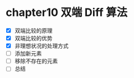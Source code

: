 # chapter10 双端 Diff 算法

- [x] 双端比较的原理
- [x] 双端比较的优势
- [x] 非理想状况的处理方式
- [ ] 添加新元素
- [ ] 移除不存在的元素
- [ ] 总结